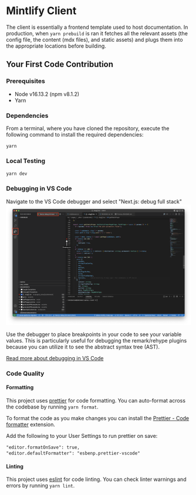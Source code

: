 # Mintlify Client

The client is essentially a frontend template used to host documentation. In production, when `yarn prebuild` is ran it fetches all the relevant assets (the config file, the content (mdx files), and static assets) and plugs them into the appropriate locations before building.

## Your First Code Contribution

### Prerequisites

- Node v16.13.2 (npm v8.1.2)
- Yarn

### Dependencies

From a terminal, where you have cloned the repository, execute the following command to install the required dependencies:

```
yarn
```

### Local Testing

```
yarn dev
```

### Debugging in VS Code

Navigate to the VS Code debugger and select "Next.js: debug full stack"
![Next.js debugger in VS Code](../debugging-next.png)

Use the debugger to place breakpoints in your code to see your variable values. This is particularly useful for debugging the remark/rehype plugins because you can utilize it to see the abstract syntax tree (AST).

[Read more about debugging in VS Code](https://code.visualstudio.com/docs/editor/debugging)

### Code Quality

#### Formatting

This project uses [prettier](https://prettier.io/) for code formatting. You can auto-format across the codebase by running `yarn format`.

To format the code as you make changes you can install the [Prettier - Code formatter](https://marketplace.visualstudio.com/items/esbenp.prettier-vscode) extension.

Add the following to your User Settings to run prettier on save:

```
"editor.formatOnSave": true,
"editor.defaultFormatter": "esbenp.prettier-vscode"
```

#### Linting

This project uses [eslint](https://eslint.org/) for code linting. You can check linter warnings and errors by running `yarn lint`.
